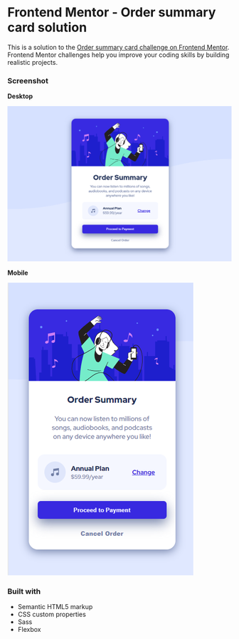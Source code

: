 # Frontend Mentor - Order summary card solution

This is a solution to the [Order summary card challenge on Frontend Mentor](https://www.frontendmentor.io/challenges/order-summary-component-QlPmajDUj). Frontend Mentor challenges help you improve your coding skills by building realistic projects. 

### Screenshot

**Desktop**

![Desktop](./OSComponent-desktop.png)

**Mobile**

![Mobile](./OSComponent-mobile.png)

### Built with

- Semantic HTML5 markup
- CSS custom properties
- Sass
- Flexbox
